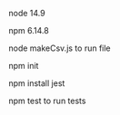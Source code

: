 node 14.9

npm 6.14.8

node makeCsv.js to run file

npm init

npm install jest

npm test to run tests